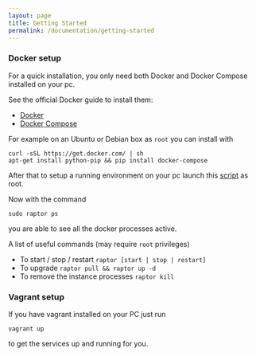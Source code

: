 ```yaml
---
layout: page
title: Getting Started
permalink: /documentation/getting-started
---
```


### Docker setup

For a quick installation, you only need both Docker and Docker Compose installed on your pc.

See the official Docker guide to install them:

-   [Docker](https://docs.docker.com/engine/installation/linux/ubuntu/#/install-docker)
-   [Docker Compose](https://docs.docker.com/compose/install/)

For example on an Ubuntu or Debian box as `root` you can install with

```
curl -sSL https://get.docker.com/ | sh
apt-get install python-pip && pip install docker-compose
```

After that to setup a running environment on your pc launch this [script](https://raw.githubusercontent.com/raptorbox/raptor/master/scripts/installer.sh) as root.

Now with the command

`sudo raptor ps`

you are able to see all the docker processes active.

A list of useful commands (may require `root` privileges)

-   To start / stop / restart  `raptor [start | stop | restart]`
-   To upgrade `raptor pull && raptor up -d`
-   To remove the instance processes `raptor kill`

### Vagrant setup

If you have vagrant installed on your PC just run

`vagrant up`

to get the services up and running for you.
